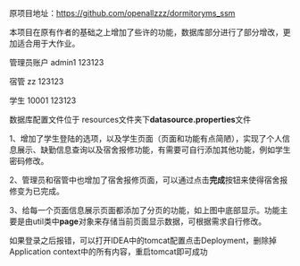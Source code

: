 原项目地址：https://github.com/openallzzz/dormitoryms_ssm

本项目在原有作者的基础之上增加了些许的功能，数据库部分进行了部分增改，更加适合用于大作业。

管理员账户 admin1 123123

宿管 zz 123123

学生 10001 123123

数据库配置文件位于 resources文件夹下**datasource.properties**文件

1、增加了学生登陆的选项，以及学生页面（页面和功能有点简陋），实现了个人信息展示、缺勤信息查询以及宿舍报修功能，有需要可自行添加其他功能，例如学生密码修改。

2、管理员和宿管中也增加了宿舍报修页面，可以通过点击**完成**按钮来使得宿舍报修变为已完成。

3、给每一个页面信息展示页面都添加了分页的功能，如上图中底部显示。功能主要是由util类中**page**对象来存储当前页面显示数据，可根据需求自行修改。

如果登录之后报错，可以打开IDEA中的tomcat配置点击Deployment，删除掉Application context中的所有内容，重启tomcat即可成功
